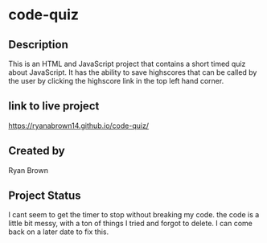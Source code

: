 # code-quiz

## Description
This is an HTML and JavaScript project that contains a short timed quiz about JavaScript.  It has the ability to save highscores that can be called by the user by clicking the highscore link in the top left hand corner.

## link to live project

https://ryanabrown14.github.io/code-quiz/

## Created by
 Ryan Brown

 ## Project Status
 I cant seem to get the timer to stop without breaking my code.
 the code is a little bit messy, with a ton of things I tried and forgot to delete.  I can come back on a later date to fix this.